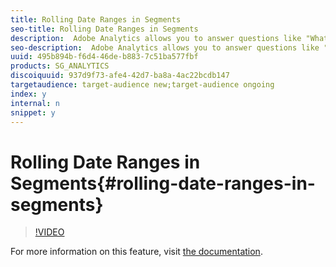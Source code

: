 ```yaml
---
title: Rolling Date Ranges in Segments
seo-title: Rolling Date Ranges in Segments
description:  Adobe Analytics allows you to answer questions like "What was my 60-day rolling average for Revenue?" or "How many visitors viewed content in my app more than 5 times in the past week?" by including rolling date ranges in segments. This video shows you how to do it.
seo-description:  Adobe Analytics allows you to answer questions like "What was my 60-day rolling average for Revenue?" or "How many visitors viewed content in my app more than 5 times in the past week?" by including rolling date ranges in segments. This video shows you how to do it.
uuid: 495b894b-f6d4-46de-b883-7c51ba577fbf
products: SG_ANALYTICS
discoiquuid: 937d9f73-afe4-42d7-ba8a-4ac22bcdb147
targetaudience: target-audience new;target-audience ongoing
index: y
internal: n
snippet: y
---
```


# Rolling Date Ranges in Segments{#rolling-date-ranges-in-segments}

>[!VIDEO](https://video.tv.adobe.com/v/25403/?quality=12)

For more information on this feature, visit [the documentation](https://marketing.adobe.com/resources/help/en_US/analytics/segment/index.html?f=seg_build_ui).

